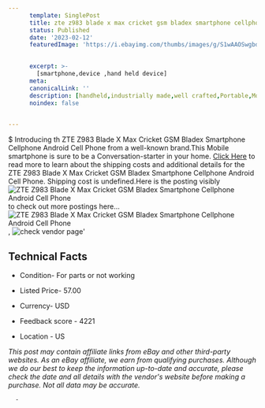 ```yaml
---
      template: SinglePost
      title: zte z983 blade x max cricket gsm bladex smartphone cellphone android cell phone
      status: Published
      date: '2023-02-12'
      featuredImage: 'https://i.ebayimg.com/thumbs/images/g/S1wAAOSwgbdcGoPx/s-l225.jpg'
       

      excerpt: >-
        [smartphone,device ,hand held device]
      meta:
      canonicalLink: ''
      description: [handheld,industrially made,well crafted,Portable,Mobile,Compact,Convenient,Lightweight,Maneuverable,Man-portable,Miniature,Carriable,Hand-held,Light,Holdable,Transportable,Mobile device,Pocket-sized,On-the-go,Wireless,Cordless,Compact size,Convenient size, smartphone,device ,hand held device]
      noindex: false
      

---
```

$
      Introducing th ZTE Z983 Blade X Max Cricket GSM Bladex Smartphone Cellphone Android Cell Phone from a well-known brand.This Mobile smartphone is sure to be a Conversation-starter in your home. [Click Here](https://www.ebay.com/itm/203162066676?hash=item2f4d671ef4%3Ag%3AS1wAAOSwgbdcGoPx&mkevt=1&mkcid=1&mkrid=711-53200-19255-0&campid=%253CePNCampaignId%253E&customid=%253CreferenceId%253E&toolid=10049) to read more to learn about the shipping costs and additional details for the ZTE Z983 Blade X Max Cricket GSM Bladex Smartphone Cellphone Android Cell Phone. Shipping cost is undefined.Here is the posting visibly ![ZTE Z983 Blade X Max Cricket GSM Bladex Smartphone Cellphone Android Cell Phone](https://i.ebayimg.com/thumbs/images/g/S1wAAOSwgbdcGoPx/s-l225.jpg) to check out more postings here... ![ZTE Z983 Blade X Max Cricket GSM Bladex Smartphone Cellphone Android Cell Phone](https://i.ebayimg.com/images/g/S1wAAOSwgbdcGoPx/s-l1600.jpg), ![check vendor page](https://origin-galleryplus.ebayimg.com/ws/web/203162066676_2_0_1/225x225.jpg,https://origin-galleryplus.ebayimg.com/ws/web/203162066676_3_0_1/225x225.jpg)'

      

 ## Technical Facts 



     
      

 - Condition- For parts or not working 


      

 - Listed Price- 57.00 


      

 - Currency- USD 


      

 - Feedback score - 4221 


      

 - Location - US 


      
      

 *_This post may contain affiliate links from eBay and other third-party websites. As an eBay affiliate, we earn from qualifying purchases. Although we do our best to keep the information up-to-date and accurate, please check the date and all details with the vendor's website before making a purchase. Not all data may be accurate._*




      -
